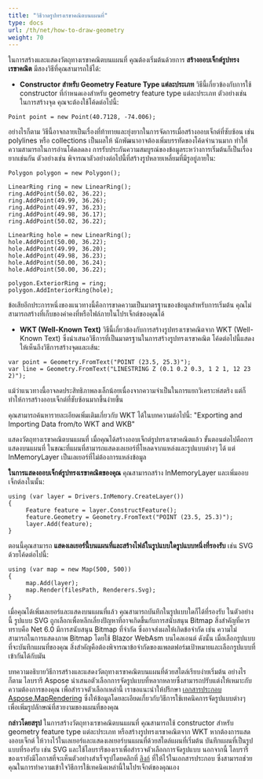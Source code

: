 ```yaml
---
title: "วิธีวาดรูปทรงเรขาคณิตบนแผนที่"
type: docs
url: /th/net/how-to-draw-geometry
weight: 70
---
```


ในการสร้างและแสดงวัตถุทางเรขาคณิตบนแผนที่ คุณต้องเริ่มต้นด้วยการ **สร้างออบเจ็กต์รูปทรงเรขาคณิต** มีสองวิธีที่คุณสามารถใช้ได้:

- **Constructor สำหรับ Geometry Feature Type แต่ละประเภท**
วิธีนี้เกี่ยวข้องกับการใช้ constructor ที่กำหนดเองสำหรับ geometry feature type แต่ละประเภท ตัวอย่างเช่น ในการสร้างจุด คุณจะต้องใช้โค้ดต่อไปนี้:

```
Point point = new Point(40.7128, -74.006);
```

อย่างไรก็ตาม วิธีนี้อาจกลายเป็นเรื่องที่ท้าทายและยุ่งยากในการจัดการเมื่อสร้างออบเจ็กต์ที่ซับซ้อน เช่น polylines หรือ collections เป็นผลให้ นักพัฒนาอาจต้องเพิ่มบรรทัดของโค้ดจำนวนมาก ทำให้ความสามารถในการอ่านโค้ดลดลง การรับประกันความสมบูรณ์ของข้อมูลระหว่างการเริ่มต้นก็เป็นเรื่องยากเช่นกัน ตัวอย่างเช่น พิจารณาตัวอย่างต่อไปนี้ที่สร้างรูปหลายเหลี่ยมที่มีรูอยู่ภายใน:

```
Polygon polygon = new Polygon();

LinearRing ring = new LinearRing();
ring.AddPoint(50.02, 36.22);
ring.AddPoint(49.99, 36.26);
ring.AddPoint(49.97, 36.23);
ring.AddPoint(49.98, 36.17);
ring.AddPoint(50.02, 36.22);

LinearRing hole = new LinearRing();
hole.AddPoint(50.00, 36.22);
hole.AddPoint(49.99, 36.20);
hole.AddPoint(49.98, 36.23);
hole.AddPoint(50.00, 36.24);
hole.AddPoint(50.00, 36.22);

polygon.ExteriorRing = ring;
polygon.AddInteriorRing(hole);
```

ข้อเสียอีกประการหนึ่งของแนวทางนี้คือการขาดความเป็นมาตรฐานของข้อมูลสำหรับการเริ่มต้น คุณไม่สามารถสร้างที่เก็บของค่าคงที่หรือไฟล์ภายในโปรเจ็กต์ของคุณได้

- **WKT (Well-Known Text)**
วิธีนี้เกี่ยวข้องกับการสร้างรูปทรงเรขาคณิตจาก WKT (Well-Known Text) ซึ่งนำเสนอวิธีการที่เป็นมาตรฐานในการสร้างรูปทรงเรขาคณิต โค้ดต่อไปนี้แสดงให้เห็นถึงวิธีการสร้างจุดและเส้น:

```
var point = Geometry.FromText("POINT (23.5, 25.3)");
var line = Geometry.FromText("LINESTRING Z (0.1 0.2 0.3, 1 2 1, 12 23 2)");
```

แม้ว่าแนวทางนี้อาจลดประสิทธิภาพลงเล็กน้อยเนื่องจากความจำเป็นในการแยกวิเคราะห์สตริง แต่ก็ทำให้การสร้างออบเจ็กต์ที่ซับซ้อนมากขึ้นง่ายขึ้น

คุณสามารถค้นหารายละเอียดเพิ่มเติมเกี่ยวกับ WKT ได้ในบทความต่อไปนี้: "Exporting and Importing Data from/to WKT and WKB"

แสดงวัตถุทางเรขาคณิตบนแผนที่
เมื่อคุณได้สร้างออบเจ็กต์รูปทรงเรขาคณิตแล้ว ขั้นตอนต่อไปคือการแสดงบนแผนที่ ในขณะที่แผนที่สามารถแสดงเลเยอร์ที่โหลดจากแหล่งและรูปแบบต่างๆ ได้ แต่ InMemoryLayer เป็นเลเยอร์ที่ไม่ต้องการแหล่งข้อมูล

**ในการแสดงออบเจ็กต์รูปทรงเรขาคณิตของคุณ** คุณสามารถสร้าง InMemoryLayer และเพิ่มออบเจ็กต์ลงในนั้น:

```
using (var layer = Drivers.InMemory.CreateLayer())
{
     Feature feature = layer.ConstructFeature();
     feature.Geometry = Geometry.FromText("POINT (23.5, 25.3)");
     layer.Add(feature);
}
```

ตอนนี้คุณสามารถ **แสดงเลเยอร์นี้บนแผนที่และสร้างไฟล์ในรูปแบบใดรูปแบบหนึ่งที่รองรับ** เช่น SVG ด้วยโค้ดต่อไปนี้:

```
using (var map = new Map(500, 500))
{
     map.Add(layer);
     map.Render(filesPath, Renderers.Svg);
}
```

เมื่อคุณได้เพิ่มเลเยอร์และแสดงบนแผนที่แล้ว คุณสามารถบันทึกในรูปแบบใดก็ได้ที่รองรับ ในตัวอย่างนี้ รูปแบบ SVG ถูกเลือกเพื่อหลีกเลี่ยงปัญหาที่อาจเกิดขึ้นกับการสนับสนุน Bitmap สิ่งสำคัญที่ควรทราบคือ Net 6.0 มีการสนับสนุน Bitmap ที่จำกัด ซึ่งอาจส่งผลให้เกิดข้อจำกัด เช่น ความไม่สามารถในการแสดงภาพ Bitmap โดยใช้ Blazor WebAsm บนไคลเอนต์ ดังนั้น เมื่อเลือกรูปแบบที่จะบันทึกแผนที่ของคุณ สิ่งสำคัญคือต้องพิจารณาข้อจำกัดของแพลตฟอร์มเป้าหมายและเลือกรูปแบบที่เข้ากันได้กับมัน

บทความอธิบายวิธีการสร้างและแสดงวัตถุทางเรขาคณิตบนแผนที่ด้วยสไตล์เรียบง่ายเริ่มต้น อย่างไรก็ตาม ไลบรารี Aspose นำเสนอตัวเลือกการจัดรูปแบบที่หลากหลายซึ่งสามารถปรับแต่งให้เหมาะกับความต้องการของคุณ เพื่อสำรวจตัวเลือกเหล่านี้ เราขอแนะนำให้ปรึกษา [เอกสารประกอบ Aspose.MapRendering](https://docs.aspose.com/gis/net/map-rendering/) ซึ่งให้ข้อมูลโดยละเอียดเกี่ยวกับวิธีการใช้เทคนิคการจัดรูปแบบต่างๆ เพื่อเพิ่มรูปลักษณ์ที่สวยงามของแผนที่ของคุณ

**กล่าวโดยสรุป** ในการสร้างวัตถุทางเรขาคณิตบนแผนที่ คุณสามารถใช้ constructor สำหรับ geometry feature type แต่ละประเภท หรือสร้างรูปทรงเรขาคณิตจาก WKT หากต้องการแสดงออบเจ็กต์ ให้วางไว้ในเลเยอร์และแสดงเลเยอร์บนแผนที่ด้วยสไตล์แผนที่เริ่มต้น บันทึกแผนที่เป็นรูปแบบที่รองรับ เช่น SVG และใช้ไลบรารีของเราเพื่อสำรวจตัวเลือกการจัดรูปแบบ นอกจากนี้ ไลบรารีของเรายังมีโอกาสที่จะเห็นตัวอย่างสำเร็จรูปโดยคลิกที่ [ลิงก์](https://github.com/aspose-gis/Aspose.GIS-for-.NET/tree/master/Showcases/Geo.Geometry.Viewer) ที่ให้ไว้ในเอกสารประกอบ ซึ่งสามารถช่วยคุณในการทำความเข้าใจวิธีการใช้เทคนิคเหล่านี้ในโปรเจ็กต์ของคุณเอง
